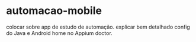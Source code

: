 # automacao-mobile
colocar sobre app de estudo de automação.
explicar bem detalhado config do Java e Android home no Appium doctor.
